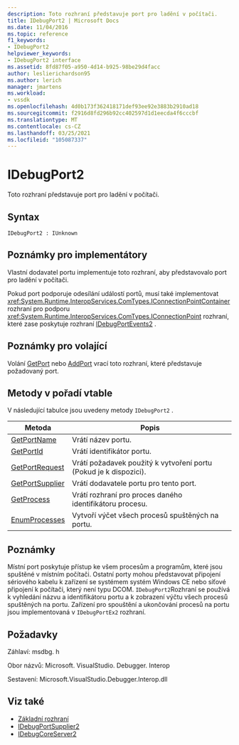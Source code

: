 ```yaml
---
description: Toto rozhraní představuje port pro ladění v počítači.
title: IDebugPort2 | Microsoft Docs
ms.date: 11/04/2016
ms.topic: reference
f1_keywords:
- IDebugPort2
helpviewer_keywords:
- IDebugPort2 interface
ms.assetid: 8fd87f05-a950-4d14-b925-98be29d4facc
author: leslierichardson95
ms.author: lerich
manager: jmartens
ms.workload:
- vssdk
ms.openlocfilehash: 4d0b173f362418171def93ee92e3883b2910ad18
ms.sourcegitcommit: f2916d8fd296b92cc402597d1d1eecda4f6cccbf
ms.translationtype: MT
ms.contentlocale: cs-CZ
ms.lasthandoff: 03/25/2021
ms.locfileid: "105087337"
---
```

# <a name="idebugport2"></a>IDebugPort2
Toto rozhraní představuje port pro ladění v počítači.

## <a name="syntax"></a>Syntax

```
IDebugPort2 : IUnknown
```

## <a name="notes-for-implementers"></a>Poznámky pro implementátory
 Vlastní dodavatel portu implementuje toto rozhraní, aby představovalo port pro ladění v počítači.

 Pokud port podporuje odesílání událostí portů, musí také implementovat <xref:System.Runtime.InteropServices.ComTypes.IConnectionPointContainer> rozhraní pro podporu <xref:System.Runtime.InteropServices.ComTypes.IConnectionPoint> rozhraní, které zase poskytuje rozhraní [IDebugPortEvents2](../../../extensibility/debugger/reference/idebugportevents2.md) .

## <a name="notes-for-callers"></a>Poznámky pro volající
 Volání [GetPort](../../../extensibility/debugger/reference/idebugportsupplier2-getport.md) nebo [AddPort](../../../extensibility/debugger/reference/idebugportsupplier2-addport.md) vrací toto rozhraní, které představuje požadovaný port.

## <a name="methods-in-vtable-order"></a>Metody v pořadí vtable
 V následující tabulce jsou uvedeny metody `IDebugPort2` .

|Metoda|Popis|
|------------|-----------------|
|[GetPortName](../../../extensibility/debugger/reference/idebugport2-getportname.md)|Vrátí název portu.|
|[GetPortId](../../../extensibility/debugger/reference/idebugport2-getportid.md)|Vrátí identifikátor portu.|
|[GetPortRequest](../../../extensibility/debugger/reference/idebugport2-getportrequest.md)|Vrátí požadavek použitý k vytvoření portu (Pokud je k dispozici).|
|[GetPortSupplier](../../../extensibility/debugger/reference/idebugport2-getportsupplier.md)|Vrátí dodavatele portu pro tento port.|
|[GetProcess](../../../extensibility/debugger/reference/idebugport2-getprocess.md)|Vrátí rozhraní pro proces daného identifikátoru procesu.|
|[EnumProcesses](../../../extensibility/debugger/reference/idebugport2-enumprocesses.md)|Vytvoří výčet všech procesů spuštěných na portu.|

## <a name="remarks"></a>Poznámky
 Místní port poskytuje přístup ke všem procesům a programům, které jsou spuštěné v místním počítači. Ostatní porty mohou představovat připojení sériového kabelu k zařízení se systémem systém Windows CE nebo síťové připojení k počítači, který není typu DCOM. `IDebugPort2`Rozhraní se používá k vyhledání názvu a identifikátoru portu a k zobrazení výčtu všech procesů spuštěných na portu. Zařízení pro spouštění a ukončování procesů na portu jsou implementovaná v `IDebugPortEx2` rozhraní.

## <a name="requirements"></a>Požadavky
 Záhlaví: msdbg. h

 Obor názvů: Microsoft. VisualStudio. Debugger. Interop

 Sestavení: Microsoft.VisualStudio.Debugger.Interop.dll

## <a name="see-also"></a>Viz také
- [Základní rozhraní](../../../extensibility/debugger/reference/core-interfaces.md)
- [IDebugPortSupplier2](../../../extensibility/debugger/reference/idebugportsupplier2.md)
- [IDebugCoreServer2](../../../extensibility/debugger/reference/idebugcoreserver2.md)
